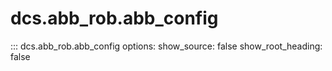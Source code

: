 # dcs.abb_rob.abb_config

::: dcs.abb_rob.abb_config
    options:
      show_source: false
      show_root_heading: false
